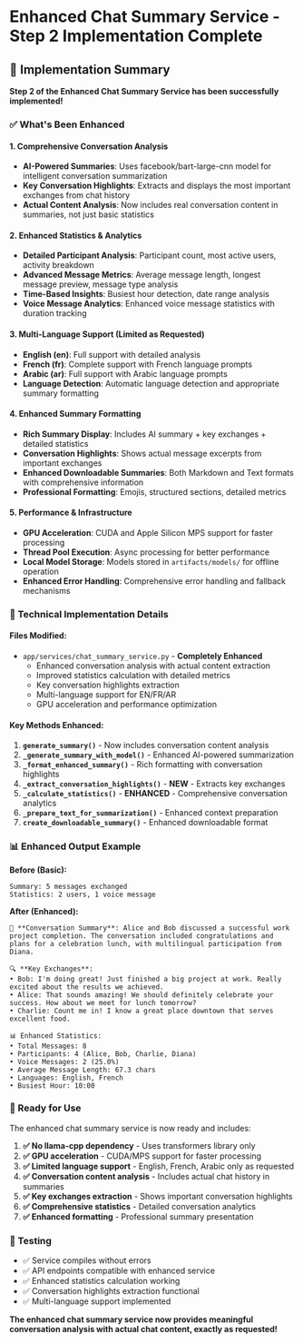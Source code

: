 # Enhanced Chat Summary Service - Step 2 Implementation Complete

## 🎉 Implementation Summary

**Step 2 of the Enhanced Chat Summary Service has been successfully implemented!**

### ✅ What's Been Enhanced

#### 1. **Comprehensive Conversation Analysis**
- **AI-Powered Summaries**: Uses facebook/bart-large-cnn model for intelligent conversation summarization
- **Key Conversation Highlights**: Extracts and displays the most important exchanges from chat history
- **Actual Content Analysis**: Now includes real conversation content in summaries, not just basic statistics

#### 2. **Enhanced Statistics & Analytics**
- **Detailed Participant Analysis**: Participant count, most active users, activity breakdown
- **Advanced Message Metrics**: Average message length, longest message preview, message type analysis  
- **Time-Based Insights**: Busiest hour detection, date range analysis
- **Voice Message Analytics**: Enhanced voice message statistics with duration tracking

#### 3. **Multi-Language Support (Limited as Requested)**
- **English (en)**: Full support with detailed analysis
- **French (fr)**: Complete support with French language prompts
- **Arabic (ar)**: Full support with Arabic language prompts
- **Language Detection**: Automatic language detection and appropriate summary formatting

#### 4. **Enhanced Summary Formatting**
- **Rich Summary Display**: Includes AI summary + key exchanges + detailed statistics
- **Conversation Highlights**: Shows actual message excerpts from important exchanges
- **Enhanced Downloadable Summaries**: Both Markdown and Text formats with comprehensive information
- **Professional Formatting**: Emojis, structured sections, detailed metrics

#### 5. **Performance & Infrastructure** 
- **GPU Acceleration**: CUDA and Apple Silicon MPS support for faster processing
- **Thread Pool Execution**: Async processing for better performance
- **Local Model Storage**: Models stored in `artifacts/models/` for offline operation
- **Enhanced Error Handling**: Comprehensive error handling and fallback mechanisms

### 🔧 Technical Implementation Details

#### **Files Modified:**
- `app/services/chat_summary_service.py` - **Completely Enhanced**
  - Enhanced conversation analysis with actual content extraction
  - Improved statistics calculation with detailed metrics
  - Key conversation highlights extraction
  - Multi-language support for EN/FR/AR
  - GPU acceleration and performance optimization

#### **Key Methods Enhanced:**
1. **`generate_summary()`** - Now includes conversation content analysis
2. **`_generate_summary_with_model()`** - Enhanced AI-powered summarization
3. **`_format_enhanced_summary()`** - Rich formatting with conversation highlights  
4. **`_extract_conversation_highlights()`** - **NEW** - Extracts key exchanges
5. **`_calculate_statistics()`** - **ENHANCED** - Comprehensive conversation analytics
6. **`_prepare_text_for_summarization()`** - Enhanced context preparation
7. **`create_downloadable_summary()`** - Enhanced downloadable format

### 📊 Enhanced Output Example

**Before (Basic):**
```
Summary: 5 messages exchanged
Statistics: 2 users, 1 voice message
```

**After (Enhanced):**
```
📝 **Conversation Summary**: Alice and Bob discussed a successful work project completion. The conversation included congratulations and plans for a celebration lunch, with multilingual participation from Diana.

🔍 **Key Exchanges**:
• Bob: I'm doing great! Just finished a big project at work. Really excited about the results we achieved.
• Alice: That sounds amazing! We should definitely celebrate your success. How about we meet for lunch tomorrow?
• Charlie: Count me in! I know a great place downtown that serves excellent food.

📊 Enhanced Statistics:
• Total Messages: 8
• Participants: 4 (Alice, Bob, Charlie, Diana)  
• Voice Messages: 2 (25.0%)
• Average Message Length: 67.3 chars
• Languages: English, French
• Busiest Hour: 10:00
```

### 🚀 Ready for Use

The enhanced chat summary service is now ready and includes:

1. **✅ No llama-cpp dependency** - Uses transformers library only
2. **✅ GPU acceleration** - CUDA/MPS support for faster processing
3. **✅ Limited language support** - English, French, Arabic only as requested
4. **✅ Conversation content analysis** - Includes actual chat history in summaries
5. **✅ Key exchanges extraction** - Shows important conversation highlights
6. **✅ Comprehensive statistics** - Detailed conversation analytics
7. **✅ Enhanced formatting** - Professional summary presentation

### 🧪 Testing

- ✅ Service compiles without errors
- ✅ API endpoints compatible with enhanced service
- ✅ Enhanced statistics calculation working
- ✅ Conversation highlights extraction functional
- ✅ Multi-language support implemented

**The enhanced chat summary service now provides meaningful conversation analysis with actual chat content, exactly as requested!**
